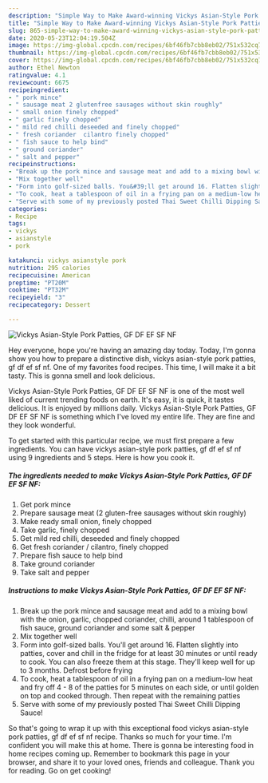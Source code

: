 ```yaml
---
description: "Simple Way to Make Award-winning Vickys Asian-Style Pork Patties, GF DF EF SF NF"
title: "Simple Way to Make Award-winning Vickys Asian-Style Pork Patties, GF DF EF SF NF"
slug: 865-simple-way-to-make-award-winning-vickys-asian-style-pork-patties-gf-df-ef-sf-nf
date: 2020-05-23T12:04:19.504Z
image: https://img-global.cpcdn.com/recipes/6bf46fb7cbb8eb02/751x532cq70/vickys-asian-style-pork-patties-gf-df-ef-sf-nf-recipe-main-photo.jpg
thumbnail: https://img-global.cpcdn.com/recipes/6bf46fb7cbb8eb02/751x532cq70/vickys-asian-style-pork-patties-gf-df-ef-sf-nf-recipe-main-photo.jpg
cover: https://img-global.cpcdn.com/recipes/6bf46fb7cbb8eb02/751x532cq70/vickys-asian-style-pork-patties-gf-df-ef-sf-nf-recipe-main-photo.jpg
author: Ethel Newton
ratingvalue: 4.1
reviewcount: 6675
recipeingredient:
- " pork mince"
- " sausage meat 2 glutenfree sausages without skin roughly"
- " small onion finely chopped"
- " garlic finely chopped"
- " mild red chilli deseeded and finely chopped"
- " fresh coriander  cilantro finely chopped"
- " fish sauce to help bind"
- " ground coriander"
- " salt and pepper"
recipeinstructions:
- "Break up the pork mince and sausage meat and add to a mixing bowl with the onion, garlic, chopped coriander, chilli, around 1 tablespoon of fish sauce, ground coriander and some salt &amp; pepper"
- "Mix together well"
- "Form into golf-sized balls. You&#39;ll get around 16. Flatten slightly into patties, cover and chill in the fridge for at least 30 minutes or until ready to cook. You can also freeze them at this stage. They&#39;ll keep well for up to 3 months. Defrost before frying"
- "To cook, heat a tablespoon of oil in a frying pan on a medium-low heat and fry off 4 - 8 of the patties for 5 minutes on each side, or until golden on top and cooked through. Then repeat with the remaining patties"
- "Serve with some of my previously posted Thai Sweet Chilli Dipping Sauce!"
categories:
- Recipe
tags:
- vickys
- asianstyle
- pork

katakunci: vickys asianstyle pork 
nutrition: 295 calories
recipecuisine: American
preptime: "PT20M"
cooktime: "PT32M"
recipeyield: "3"
recipecategory: Dessert

---
```



![Vickys Asian-Style Pork Patties, GF DF EF SF NF](https://img-global.cpcdn.com/recipes/6bf46fb7cbb8eb02/751x532cq70/vickys-asian-style-pork-patties-gf-df-ef-sf-nf-recipe-main-photo.jpg)

Hey everyone, hope you're having an amazing day today. Today, I'm gonna show you how to prepare a distinctive dish, vickys asian-style pork patties, gf df ef sf nf. One of my favorites food recipes. This time, I will make it a bit tasty. This is gonna smell and look delicious.



Vickys Asian-Style Pork Patties, GF DF EF SF NF is one of the most well liked of current trending foods on earth. It's easy, it is quick, it tastes delicious. It is enjoyed by millions daily. Vickys Asian-Style Pork Patties, GF DF EF SF NF is something which I've loved my entire life. They are fine and they look wonderful.


To get started with this particular recipe, we must first prepare a few ingredients. You can have vickys asian-style pork patties, gf df ef sf nf using 9 ingredients and 5 steps. Here is how you cook it.

<!--inarticleads1-->

##### The ingredients needed to make Vickys Asian-Style Pork Patties, GF DF EF SF NF:

1. Get  pork mince
1. Prepare  sausage meat (2 gluten-free sausages without skin roughly)
1. Make ready  small onion, finely chopped
1. Take  garlic, finely chopped
1. Get  mild red chilli, deseeded and finely chopped
1. Get  fresh coriander / cilantro, finely chopped
1. Prepare  fish sauce to help bind
1. Take  ground coriander
1. Take  salt and pepper




<!--inarticleads2-->

##### Instructions to make Vickys Asian-Style Pork Patties, GF DF EF SF NF:

1. Break up the pork mince and sausage meat and add to a mixing bowl with the onion, garlic, chopped coriander, chilli, around 1 tablespoon of fish sauce, ground coriander and some salt &amp; pepper
1. Mix together well
1. Form into golf-sized balls. You&#39;ll get around 16. Flatten slightly into patties, cover and chill in the fridge for at least 30 minutes or until ready to cook. You can also freeze them at this stage. They&#39;ll keep well for up to 3 months. Defrost before frying
1. To cook, heat a tablespoon of oil in a frying pan on a medium-low heat and fry off 4 - 8 of the patties for 5 minutes on each side, or until golden on top and cooked through. Then repeat with the remaining patties
1. Serve with some of my previously posted Thai Sweet Chilli Dipping Sauce!




So that's going to wrap it up with this exceptional food vickys asian-style pork patties, gf df ef sf nf recipe. Thanks so much for your time. I'm confident you will make this at home. There is gonna be interesting food in home recipes coming up. Remember to bookmark this page in your browser, and share it to your loved ones, friends and colleague. Thank you for reading. Go on get cooking!
